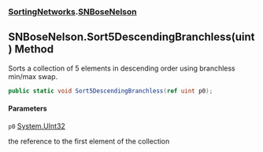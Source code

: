 ### [SortingNetworks](SortingNetworks.md 'SortingNetworks').[SNBoseNelson](SortingNetworks.SNBoseNelson.md 'SortingNetworks.SNBoseNelson')

## SNBoseNelson.Sort5DescendingBranchless(uint) Method

Sorts a collection of 5 elements in descending order using branchless min/max swap.

```csharp
public static void Sort5DescendingBranchless(ref uint p0);
```
#### Parameters

<a name='SortingNetworks.SNBoseNelson.Sort5DescendingBranchless(uint).p0'></a>

`p0` [System.UInt32](https://docs.microsoft.com/en-us/dotnet/api/System.UInt32 'System.UInt32')

the reference to the first element of the collection